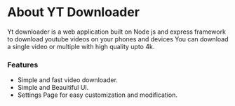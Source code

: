 # About YT Downloader

Yt downloader is a web application built on Node js and express framework to download youtube videos on your phones and devices
You can download a single video or multiple with high quality upto 4k.

### Features 
- Simple and fast video downloader.
- Simple and Beauitiful UI. 
- Settings Page for easy customization and modification.
